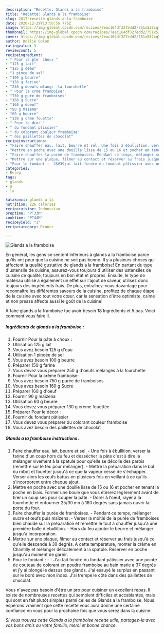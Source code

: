 ```yaml
---
description: "Recette: Glands a la framboise"
title: "Recette: Glands a la framboise"
slug: 2617-recette-glands-a-la-framboise
date: 2020-12-29T13:50:56.775Z
image: https://img-global.cpcdn.com/recipes/7eac164df327edd2/751x532cq70/glands-a-la-framboise-photo-principale-de-la-recette.jpg
thumbnail: https://img-global.cpcdn.com/recipes/7eac164df327edd2/751x532cq70/glands-a-la-framboise-photo-principale-de-la-recette.jpg
cover: https://img-global.cpcdn.com/recipes/7eac164df327edd2/751x532cq70/glands-a-la-framboise-photo-principale-de-la-recette.jpg
author: Dollie Colon
ratingvalue: 3
reviewcount: 5
recipeingredient:
- " Pour la pte  choux "
- "125 g lait"
- "125 g deau"
- "1 pince de sel"
- "100 g beurre"
- "150 g farine"
- "250 g doeufs mlangs  la fourchette"
- " Pour la crme framboise"
- "750 g pure de framboises"
- "160 g Sucre"
- "160 g doeuf"
- "90 g mazena"
- "60 g beurre"
- "130 g crme fouette"
- " Pour le dcor "
- " du fondant ptissier"
- " du colorant couleur framboise"
- " des paillettes de chocolat"
recipeinstructions:
- "Faire chauffer eau, lait, beurre et sel. Une fois à ébullition, verser la farine d&#39;un coup hors du feu et dessécher la pâte c&#39;est à dire la mélanger vivement à la spatule pour qu&#39;elle se décolle des parois (remettre sur le feu pour mélanger). Mettre la préparation dans le bol du robot et fouetter jusqu&#39;à ce que la vapeur cesse de s&#39;échapper. Verser alors les œufs battus en plusieurs fois en veillant à ce qu&#39;ils s&#39;incorporent entre chaque ajout."
- "Mettre en poche avec une douille lisse de 15 ou 16 et pocher en tenant la poche en biais. Former une boule que vous étirerez légèrement avant de tirer un coup sec pour couper la pâte. Dorer à l&#39;oeuf, rayer à la fourchette et enfourner 25/30 mn à 180 degrés sans jamais ouvrir la porte du four."
- "Faire chauffer la purée de framboises. Pendant ce temps, mélanger sucre et œufs puis maïzena. Verser la moitié de la purée de framboises bien chaude sur la préparation et remettre le tout à chauffer jusqu&#39;à une première bulle d&#39;ébullition. Hors du feu ajouter le beurre et mélanger jusqu&#39;à incorporation."
- "Mettre sur une plaque, filmer au contact et réserver au frais jusqu&#39;à ce qu&#39;elle descende à 30 degrés. A cette température, monter la crème en Chantilly et mélanger délicatement à la spatule. Réserver en poche jusqu&#39;au moment de garnir."
- "Pour le fondant :  J&#39;ai fait fondre du fondant pâtissier avec une pointe de couteau de colorant en poudre framboise au bain marie à 37 degrés et j&#39;y ai plongé le dessus des glands. J&#39;ai essuyé le surplus en passant sur le bord avec mon index. J&#39;ai trempé le côté dans des paillettes de chocolat."
categories:
- Resep
tags:
- glands
- a
- la

katakunci: glands a la 
nutrition: 226 calories
recipecuisine: Indonesian
preptime: "PT33M"
cooktime: "PT44M"
recipeyield: "1"
recipecategory: Dinner

---
```



![Glands a la framboise](https://img-global.cpcdn.com/recipes/7eac164df327edd2/751x532cq70/glands-a-la-framboise-photo-principale-de-la-recette.jpg)

En général, les gens se sentent inférieurs à glands a la framboise parce qu'ils ont peur que la cuisine ne soit pas bonne. Il y a plusieurs choses qui affectent la qualité gustative de glands a la framboise! En partant du type d'ustensile de cuisine, assurez-vous toujours d'utiliser des ustensiles de cuisine de qualité, toujours en bon état et propres. Ensuite, le type de matériau utilisé a également un effet sur l'ajout de saveur, utilisez donc toujours des ingrédients frais. De plus, entraînez-vous davantage pour reconnaître les différentes saveurs de la cuisine, profitez de chaque étape de la cuisine avec tout votre cœur, car la sensation d'être optimiste, calme et non pressé affecte aussi le goût de la cuisine!

<!--inarticleads1-->

À faire glands a la framboise tue avoir besoin 18 Ingrédients et 5 pas. Voici comment vous faire il.

##### Ingrédients de glands a la framboise :

1. Fournir  Pour la pâte à choux :
1. Utilisation 125 g lait
1. Vous avez besoin 125 g d&#39;eau
1. Utilisation 1 pincée de sel
1. Vous avez besoin 100 g beurre
1. Préparer 150 g farine
1. Vous devez vous préparer 250 g d&#39;oeufs mélangés à la fourchette
1. Fournir  Pour la crème framboise:
1. Vous avez besoin 750 g purée de framboises
1. Vous avez besoin 160 g Sucre
1. Préparer 160 g d&#39;oeuf
1. Fournir 90 g maïzena
1. Utilisation 60 g beurre
1. Vous devez vous préparer 130 g crème fouettée
1. Préparer  Pour le décor :
1. Fournir  du fondant pâtissier
1. Vous devez vous préparer  du colorant couleur framboise
1. Vous avez besoin  des paillettes de chocolat




<!--inarticleads2-->

##### Glands a la framboise instructions :

1. Faire chauffer eau, lait, beurre et sel. - Une fois à ébullition, verser la farine d&#39;un coup hors du feu et dessécher la pâte c&#39;est à dire la mélanger vivement à la spatule pour qu&#39;elle se décolle des parois (remettre sur le feu pour mélanger). - Mettre la préparation dans le bol du robot et fouetter jusqu&#39;à ce que la vapeur cesse de s&#39;échapper. Verser alors les œufs battus en plusieurs fois en veillant à ce qu&#39;ils s&#39;incorporent entre chaque ajout.
1. Mettre en poche avec une douille lisse de 15 ou 16 et pocher en tenant la poche en biais. Former une boule que vous étirerez légèrement avant de tirer un coup sec pour couper la pâte. - Dorer à l&#39;oeuf, rayer à la fourchette et enfourner 25/30 mn à 180 degrés sans jamais ouvrir la porte du four.
1. Faire chauffer la purée de framboises. - Pendant ce temps, mélanger sucre et œufs puis maïzena. - Verser la moitié de la purée de framboises bien chaude sur la préparation et remettre le tout à chauffer jusqu&#39;à une première bulle d&#39;ébullition. - Hors du feu ajouter le beurre et mélanger jusqu&#39;à incorporation.
1. Mettre sur une plaque, filmer au contact et réserver au frais jusqu&#39;à ce qu&#39;elle descende à 30 degrés. A cette température, monter la crème en Chantilly et mélanger délicatement à la spatule. Réserver en poche jusqu&#39;au moment de garnir.
1. Pour le fondant : -  - J&#39;ai fait fondre du fondant pâtissier avec une pointe de couteau de colorant en poudre framboise au bain marie à 37 degrés et j&#39;y ai plongé le dessus des glands. J&#39;ai essuyé le surplus en passant sur le bord avec mon index. J&#39;ai trempé le côté dans des paillettes de chocolat.




<!--inarticleads1-->

<p>
Vous n'avez pas besoin d'être un pro pour cuisiner un excellent repas. Il existe de nombreuses recettes qui semblent difficiles et accablantes, mais qui sont en fait plutôt simples parmi celles de Glands a la framboise. Nous espérons vraiment que cette recette vous aura donné une certaine confiance en vous pour la prochaine fois que vous serez dans la cuisine.
</p>

<p>
<i>Si vous trouvez cette Glands a la framboise recette utile, partagez-la avec vos bons amis ou votre famille, merci et bonne chance.</i>
</p>
